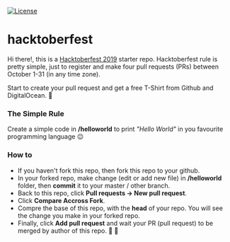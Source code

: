 [![License](https://img.shields.io/github/license/ezralazuardy/hacktoberfest)](https://github.com/ezralazuardy/hacktoberfest/blob/master/LICENSE)

# hacktoberfest

Hi there!, this is a [Hacktoberfest 2019](https://hacktoberfest.digitalocean.com) starter repo. Hacktoberfest rule is pretty simple, just to register and make four pull requests (PRs) between October 1-31 (in any time zone).

Start to create your pull request and get a free T-Shirt from Github and DigitalOcean. :tada:

### The Simple Rule

Create a simple code in **/helloworld** to print *"Hello World"* in you favourite programming language :wink:

### How to

- If you haven't fork this repo, then fork this repo to your github.
- In your forked repo, make change (edit or add new file) in **/helloworld** folder, then **commit** it to your master / other branch.
- Back to this repo, click **Pull requests -> New pull request**.
- Click **Compare Accross Fork**.
- Compre the base of this repo, with the **head** of your repo. You will see the change you make in your forked repo.
- Finally, click **Add pull request** and wait your PR (pull request) to be merged by author of this repo.  :tada: :tada:
